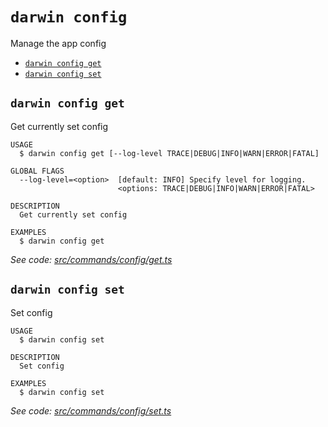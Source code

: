 `darwin config`
===============

Manage the app config

* [`darwin config get`](#darwin-config-get)
* [`darwin config set`](#darwin-config-set)

## `darwin config get`

Get currently set config

```
USAGE
  $ darwin config get [--log-level TRACE|DEBUG|INFO|WARN|ERROR|FATAL]

GLOBAL FLAGS
  --log-level=<option>  [default: INFO] Specify level for logging.
                        <options: TRACE|DEBUG|INFO|WARN|ERROR|FATAL>

DESCRIPTION
  Get currently set config

EXAMPLES
  $ darwin config get
```

_See code: [src/commands/config/get.ts](https://github.com/rpidanny/darwin/blob/v1.12.0/src/commands/config/get.ts)_

## `darwin config set`

Set config

```
USAGE
  $ darwin config set

DESCRIPTION
  Set config

EXAMPLES
  $ darwin config set
```

_See code: [src/commands/config/set.ts](https://github.com/rpidanny/darwin/blob/v1.12.0/src/commands/config/set.ts)_
